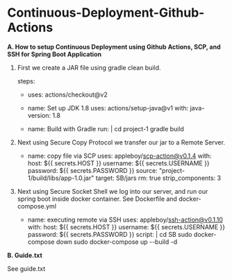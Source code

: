 # Continuous-Deployment-Github-Actions

**A. How to setup Continuous Deployment using Github Actions, SCP, and SSH for Spring Boot Application**

1. First we create a JAR file using gradle clean build.

    steps:
    - uses: actions/checkout@v2

    - name: Set up JDK 1.8
      uses: actions/setup-java@v1
      with:
        java-version: 1.8
        
    - name: Build with Gradle
      run: |
        cd project-1
        gradle build
        
2. Next using Secure Copy Protocol we transfer our jar to a Remote Server.
     - name: copy file via SCP
      uses: appleboy/scp-action@v0.1.4
      with:
        host: ${{ secrets.HOST }}
        username: ${{ secrets.USERNAME }}
        password: ${{ secrets.PASSWORD }}
        source: "project-1/build/libs/app-1.0.jar"
        target: SB/jars
        rm: true
        strip_components: 3

3. Next using Secure Socket Shell we log into our server, and run our spring boot inside docker container. See Dockerfile and docker-compose.yml
    - name: executing remote via SSH
      uses: appleboy/ssh-action@v0.1.10
      with:
        host: ${{ secrets.HOST }}
        username: ${{ secrets.USERNAME }}
        password: ${{ secrets.PASSWORD }}
        script: |
          cd SB
          sudo docker-compose down
          sudo docker-compose up --build -d

**B. Guide.txt**

See guide.txt



